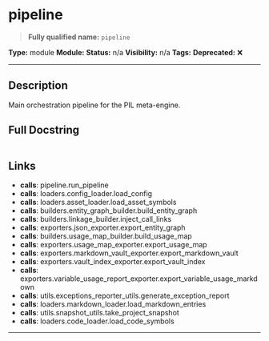 # pipeline
> **Fully qualified name:** `pipeline`

**Type:** module
**Module:** 
**Status:** n/a
**Visibility:** n/a
**Tags:** 
**Deprecated:** ❌

---

## Description
Main orchestration pipeline for the PIL meta-engine.

## Full Docstring
```

```

## Links
- **calls**: pipeline.run_pipeline
- **calls**: loaders.config_loader.load_config
- **calls**: loaders.asset_loader.load_asset_symbols
- **calls**: builders.entity_graph_builder.build_entity_graph
- **calls**: builders.linkage_builder.inject_call_links
- **calls**: exporters.json_exporter.export_entity_graph
- **calls**: builders.usage_map_builder.build_usage_map
- **calls**: exporters.usage_map_exporter.export_usage_map
- **calls**: exporters.markdown_vault_exporter.export_markdown_vault
- **calls**: exporters.vault_index_exporter.export_vault_index
- **calls**: exporters.variable_usage_report_exporter.export_variable_usage_markdown
- **calls**: utils.exceptions_reporter_utils.generate_exception_report
- **calls**: loaders.markdown_loader.load_markdown_entries
- **calls**: utils.snapshot_utils.take_project_snapshot
- **calls**: loaders.code_loader.load_code_symbols


---
